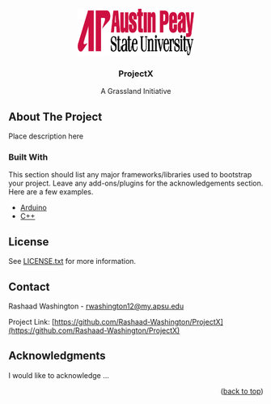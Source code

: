 <div id="top"></div>
<!--
*** Thanks for checking out the Best-README-Template. If you have a suggestion
*** that would make this better, please fork the repo and create a pull request
*** or simply open an issue with the tag "enhancement".
*** Don't forget to give the project a star!
*** Thanks again! Now go create something AMAZING! :D
-->


<!-- PROJECT LOGO -->
<br />
<div align="center">
  <a href="https://github.com/Rashaad-Washington/ProjectX">
    <img src="images/APlogo.png" alt="Logo" width="230" height="92">
  </a>

  <h3 align="center">ProjectX</h3>

  <p align="center">
    A Grassland Initiative
    <br />
  </p>
</div>


<!-- ABOUT THE PROJECT -->
## About The Project

Place description here



### Built With

This section should list any major frameworks/libraries used to bootstrap your project. Leave any add-ons/plugins for the acknowledgements section. Here are a few examples.

* [Arduino](https://www.arduino.cc/)
* [C++](https://www.cplusplus.com/)

<!-- LICENSE -->
## License

See [LICENSE.txt](https://www.arduino.cc/) for more information.

<!-- CONTACT -->
## Contact

Rashaad Washington - rwashington12@my.apsu.edu

Project Link: [https://github.com/Rashaad-Washington/ProjectX](https://github.com/Rashaad-Washington/ProjectX)

<!-- ACKNOWLEDGMENTS -->
## Acknowledgments

I would like to acknowledge ...


<p align="right">(<a href="#top">back to top</a>)</p>
